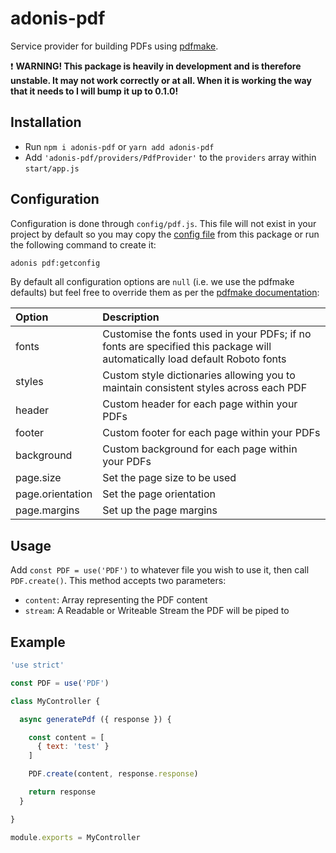 # adonis-pdf

Service provider for building PDFs using [pdfmake](http://pdfmake.org/).

:exclamation: **WARNING! This package is heavily in development and is therefore unstable. It may not work correctly or at all. When it is working the way that it needs to I will bump it up to 0.1.0!**

## Installation
* Run `npm i adonis-pdf` or `yarn add adonis-pdf`
* Add `'adonis-pdf/providers/PdfProvider'` to the `providers` array within `start/app.js`

## Configuration
Configuration is done through `config/pdf.js`. This file will not exist in your project by default so you may copy the [config file](config/pdf.js) from this package or run the following command to create it:
```bash
adonis pdf:getconfig
```

By default all configuration options are `null` (i.e. we use the pdfmake defaults) but feel free to override them as per the [pdfmake documentation](http://pdfmake.org/#/gettingstarted):

| Option | Description |
|:---|:---|
| fonts | Customise the fonts used in your PDFs; if no fonts are specified this package will automatically load default Roboto fonts |
| styles | Custom style dictionaries allowing you to maintain consistent styles across each PDF |
| header | Custom header for each page within your PDFs |
| footer | Custom footer for each page within your PDFs |
| background | Custom background for each page within your PDFs |
| page.size | Set the page size to be used |
| page.orientation | Set the page orientation |
| page.margins | Set up the page margins |

## Usage
Add `const PDF = use('PDF')` to whatever file you wish to use it, then call `PDF.create()`. This method accepts two parameters:

* `content`: Array representing the PDF content
* `stream`: A Readable or Writeable Stream the PDF will be piped to

## Example
```js
'use strict'

const PDF = use('PDF')

class MyController {

  async generatePdf ({ response }) {

    const content = [
      { text: 'test' }
    ]

    PDF.create(content, response.response)

    return response
  }

}

module.exports = MyController
```
